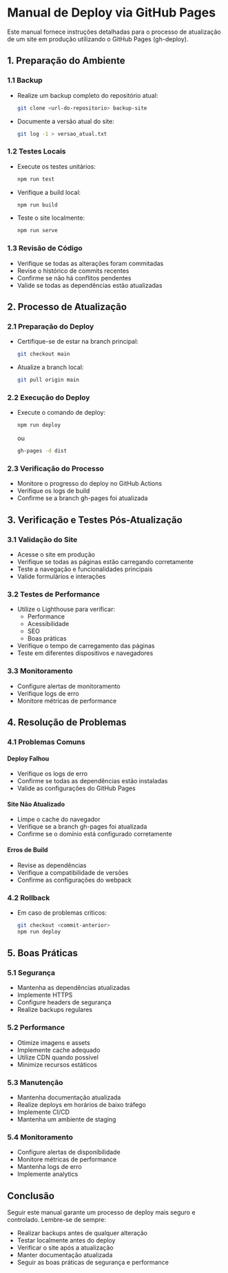 # Manual de Deploy via GitHub Pages

Este manual fornece instruções detalhadas para o processo de atualização de um site em produção utilizando o GitHub Pages (gh-deploy).

## 1. Preparação do Ambiente

### 1.1 Backup
- Realize um backup completo do repositório atual:
  ```bash
  git clone <url-do-repositorio> backup-site
  ```
- Documente a versão atual do site:
  ```bash
  git log -1 > versao_atual.txt
  ```

### 1.2 Testes Locais
- Execute os testes unitários:
  ```bash
  npm run test
  ```
- Verifique a build local:
  ```bash
  npm run build
  ```
- Teste o site localmente:
  ```bash
  npm run serve
  ```

### 1.3 Revisão de Código
- Verifique se todas as alterações foram commitadas
- Revise o histórico de commits recentes
- Confirme se não há conflitos pendentes
- Valide se todas as dependências estão atualizadas

## 2. Processo de Atualização

### 2.1 Preparação do Deploy
- Certifique-se de estar na branch principal:
  ```bash
  git checkout main
  ```
- Atualize a branch local:
  ```bash
  git pull origin main
  ```

### 2.2 Execução do Deploy
- Execute o comando de deploy:
  ```bash
  npm run deploy
  ```
  ou
  ```bash
  gh-pages -d dist
  ```

### 2.3 Verificação do Processo
- Monitore o progresso do deploy no GitHub Actions
- Verifique os logs de build
- Confirme se a branch gh-pages foi atualizada

## 3. Verificação e Testes Pós-Atualização

### 3.1 Validação do Site
- Acesse o site em produção
- Verifique se todas as páginas estão carregando corretamente
- Teste a navegação e funcionalidades principais
- Valide formulários e interações

### 3.2 Testes de Performance
- Utilize o Lighthouse para verificar:
  - Performance
  - Acessibilidade
  - SEO
  - Boas práticas
- Verifique o tempo de carregamento das páginas
- Teste em diferentes dispositivos e navegadores

### 3.3 Monitoramento
- Configure alertas de monitoramento
- Verifique logs de erro
- Monitore métricas de performance

## 4. Resolução de Problemas

### 4.1 Problemas Comuns

#### Deploy Falhou
- Verifique os logs de erro
- Confirme se todas as dependências estão instaladas
- Valide as configurações do GitHub Pages

#### Site Não Atualizado
- Limpe o cache do navegador
- Verifique se a branch gh-pages foi atualizada
- Confirme se o domínio está configurado corretamente

#### Erros de Build
- Revise as dependências
- Verifique a compatibilidade de versões
- Confirme as configurações do webpack

### 4.2 Rollback
- Em caso de problemas críticos:
  ```bash
  git checkout <commit-anterior>
  npm run deploy
  ```

## 5. Boas Práticas

### 5.1 Segurança
- Mantenha as dependências atualizadas
- Implemente HTTPS
- Configure headers de segurança
- Realize backups regulares

### 5.2 Performance
- Otimize imagens e assets
- Implemente cache adequado
- Utilize CDN quando possível
- Minimize recursos estáticos

### 5.3 Manutenção
- Mantenha documentação atualizada
- Realize deploys em horários de baixo tráfego
- Implemente CI/CD
- Mantenha um ambiente de staging

### 5.4 Monitoramento
- Configure alertas de disponibilidade
- Monitore métricas de performance
- Mantenha logs de erro
- Implemente analytics

## Conclusão

Seguir este manual garante um processo de deploy mais seguro e controlado. Lembre-se de sempre:
- Realizar backups antes de qualquer alteração
- Testar localmente antes do deploy
- Verificar o site após a atualização
- Manter documentação atualizada
- Seguir as boas práticas de segurança e performance
